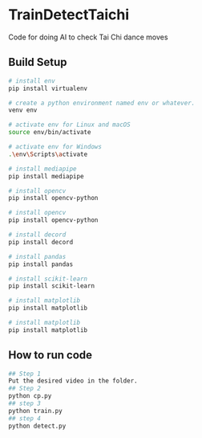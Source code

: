 # TrainDetectTaichi
Code for doing AI to check Tai Chi dance moves
## Build Setup
``` bash
# install env
pip install virtualenv
```
``` bash
# create a python environment named env or whatever.
venv env
```
``` bash
# activate env for Linux and macOS
source env/bin/activate 
```
``` bash
# activate env for Windows
.\env\Scripts\activate
```
``` bash
# install mediapipe
pip install mediapipe
```
``` bash
# install opencv
pip install opencv-python
```
``` bash
# install opencv
pip install opencv-python
```
``` bash
# install decord
pip install decord
```
``` bash
# install pandas
pip install pandas
```
``` bash
# install scikit-learn
pip install scikit-learn
```
``` bash
# install matplotlib
pip install matplotlib
```
``` bash
# install matplotlib
pip install matplotlib
```
## How to run code
``` bash
## Step 1
Put the desired video in the folder.
## Step 2
python cp.py
## step 3 
python train.py
## step 4
python detect.py
```
